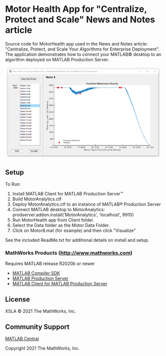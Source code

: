 # Motor Health App for "Centralize, Protect and Scale" News and Notes article

Source code for MotorHealth app used in the News and Notes article: "Centralize, Protect, and Scale Your Algorithms for Enterprise Deployment". The application demonstrates how to connect your MATLAB© desktop to an algorithm deployed on MATLAB Production Server.

<!--- If your project includes a visualation or any images or an App please include a screenshot in this README --->

![Motor Health App](Motor8.png)

<!--- Markdown supports the following HTML entities: © - &copy;  ® - &reg;  ™ - &trade;
More information about Trademarks can be found internally within the Checklist for Community Contributions and Supportfiles Confluence page--->

## Setup 
To Run:
1. Install MATLAB Client for MATLAB Production Server™
2. Build MotorAnalytics.ctf
3. Deploy MotorAnalytics.ctf to an instance of MATLAB® Production Server
4. Connect MATLAB desktop to MotorAnalytics: prodserver.addon.install('MotorAnalytics', 'localhost', 9910)
5. Run MotorHealth app from Client folder.
6. Select the Data folder as the Motor Data Folder. 
7. Click on Motor8.mat (for example) and then click "Visualize"

See the included ReadMe.txt for additional details on install and setup.

### MathWorks Products (http://www.mathworks.com)

Requires MATLAB release R2020b or newer
- [MATLAB Compiler SDK](https://www.mathworks.com/products/matlab-compiler-sdk.html)
- [MATLAB Production Server](https://www.mathworks.com/products/matlab-production-server.html)
- [MATLAB Client for MATLAB Production Server](https://www.mathworks.com/matlabcentral/fileexchange/73232-matlab-client-for-matlab-production-server)

## License
<!--- Make sure you have a License.txt within your Repo --->
XSLA © 2021 The MathWorks, Inc.

## Community Support
[MATLAB Central](https://www.mathworks.com/matlabcentral)

Copyright 2021 The MathWorks, Inc.

<!--- Do not forget to the add the SECURITY.md to this repo --->
<!--- Add Topics #Topics to your Repo such as #MATLAB  --->

<!--- This is my comment --->

<!-- Include any Trademarks if this is the first time mentioning trademarked products (For Example:  MATLAB&reg; Simulink&reg; Trademark&trade; Simulink Test&#8482;) --> 

